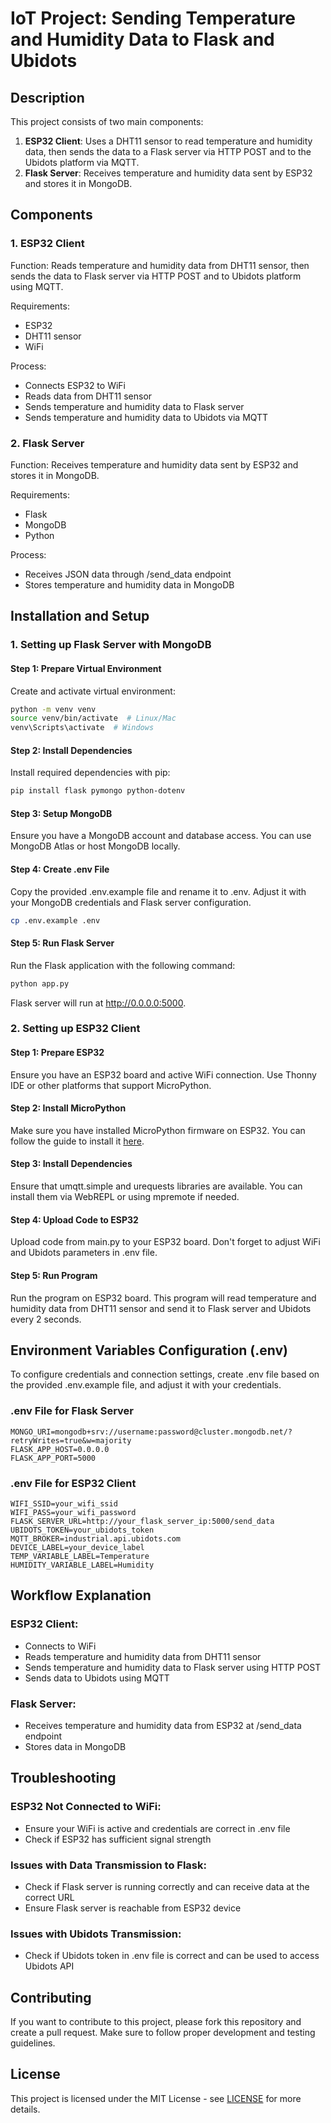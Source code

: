 # IoT Project: Sending Temperature and Humidity Data to Flask and Ubidots

## Description

This project consists of two main components:

1. **ESP32 Client**: Uses a DHT11 sensor to read temperature and humidity data, then sends the data to a Flask server via HTTP POST and to the Ubidots platform via MQTT.
2. **Flask Server**: Receives temperature and humidity data sent by ESP32 and stores it in MongoDB.

## Components

### 1. ESP32 Client

Function: Reads temperature and humidity data from DHT11 sensor, then sends the data to Flask server via HTTP POST and to Ubidots platform using MQTT.

Requirements:
- ESP32
- DHT11 sensor
- WiFi

Process:
- Connects ESP32 to WiFi
- Reads data from DHT11 sensor
- Sends temperature and humidity data to Flask server
- Sends temperature and humidity data to Ubidots via MQTT

### 2. Flask Server

Function: Receives temperature and humidity data sent by ESP32 and stores it in MongoDB.

Requirements:
- Flask
- MongoDB
- Python

Process:
- Receives JSON data through /send_data endpoint
- Stores temperature and humidity data in MongoDB

## Installation and Setup

### 1. Setting up Flask Server with MongoDB

#### Step 1: Prepare Virtual Environment

Create and activate virtual environment:

```bash
python -m venv venv
source venv/bin/activate  # Linux/Mac
venv\Scripts\activate  # Windows
```

#### Step 2: Install Dependencies

Install required dependencies with pip:

```bash
pip install flask pymongo python-dotenv
```

#### Step 3: Setup MongoDB

Ensure you have a MongoDB account and database access. You can use MongoDB Atlas or host MongoDB locally.

#### Step 4: Create .env File

Copy the provided .env.example file and rename it to .env. Adjust it with your MongoDB credentials and Flask server configuration.

```bash
cp .env.example .env
```

#### Step 5: Run Flask Server

Run the Flask application with the following command:

```bash
python app.py
```

Flask server will run at http://0.0.0.0:5000.

### 2. Setting up ESP32 Client

#### Step 1: Prepare ESP32

Ensure you have an ESP32 board and active WiFi connection. Use Thonny IDE or other platforms that support MicroPython.

#### Step 2: Install MicroPython

Make sure you have installed MicroPython firmware on ESP32. You can follow the guide to install it <a href="https://docs.sunfounder.com/projects/esp32-starter-kit/en/latest/micropython/python_start/install_micropython.html">here</a>.

#### Step 3: Install Dependencies

Ensure that umqtt.simple and urequests libraries are available. You can install them via WebREPL or using mpremote if needed.

#### Step 4: Upload Code to ESP32

Upload code from main.py to your ESP32 board. Don't forget to adjust WiFi and Ubidots parameters in .env file.

#### Step 5: Run Program

Run the program on ESP32 board. This program will read temperature and humidity data from DHT11 sensor and send it to Flask server and Ubidots every 2 seconds.

## Environment Variables Configuration (.env)

To configure credentials and connection settings, create .env file based on the provided .env.example file, and adjust it with your credentials.

### .env File for Flask Server

```
MONGO_URI=mongodb+srv://username:password@cluster.mongodb.net/?retryWrites=true&w=majority
FLASK_APP_HOST=0.0.0.0
FLASK_APP_PORT=5000
```

### .env File for ESP32 Client

```
WIFI_SSID=your_wifi_ssid
WIFI_PASS=your_wifi_password
FLASK_SERVER_URL=http://your_flask_server_ip:5000/send_data
UBIDOTS_TOKEN=your_ubidots_token
MQTT_BROKER=industrial.api.ubidots.com
DEVICE_LABEL=your_device_label
TEMP_VARIABLE_LABEL=Temperature
HUMIDITY_VARIABLE_LABEL=Humidity
```

## Workflow Explanation

### ESP32 Client:
- Connects to WiFi
- Reads temperature and humidity data from DHT11 sensor
- Sends temperature and humidity data to Flask server using HTTP POST
- Sends data to Ubidots using MQTT

### Flask Server:
- Receives temperature and humidity data from ESP32 at /send_data endpoint
- Stores data in MongoDB

## Troubleshooting

### ESP32 Not Connected to WiFi:
- Ensure your WiFi is active and credentials are correct in .env file
- Check if ESP32 has sufficient signal strength

### Issues with Data Transmission to Flask:
- Check if Flask server is running correctly and can receive data at the correct URL
- Ensure Flask server is reachable from ESP32 device

### Issues with Ubidots Transmission:
- Check if Ubidots token in .env file is correct and can be used to access Ubidots API

## Contributing

If you want to contribute to this project, please fork this repository and create a pull request. Make sure to follow proper development and testing guidelines.

## License

This project is licensed under the MIT License - see <a href="./LICENSE">LICENSE</a> for more details.
